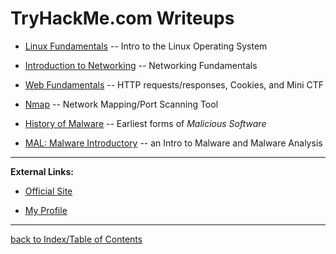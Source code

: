 # TryHackMe.com Writeups

* [Linux Fundamentals](thmLinuxFundamentals.md) -- Intro to the Linux Operating System

* [Introduction to Networking](thmIntroNetworking.md) -- Networking Fundamentals

* [Web Fundamentals](thmWebFundamentals.md) -- HTTP requests/responses, Cookies, and Mini CTF

* [Nmap](thmNmap.md) -- Network Mapping/Port Scanning Tool

* [History of Malware](thmHistoryofMalware.md) -- Earliest forms of *Malicious Software*

* [MAL: Malware Introductory](thmMalIntro.md) -- an Intro to Malware and Malware Analysis

---
**External Links:**

* [Official Site](https://tryhackme.com/)

* [My Profile](https://tryhackme.com/p/gesteratops)

---
[back to Index/Table of Contents](index.md)
